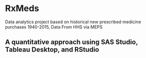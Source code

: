 # RxMeds
Data analytics project based on historical new prescribed medicine purchases 1940-2015, Data From HHS via MEPS

## A quantitative approach using SAS Studio, Tableau Desktop, and RStudio
